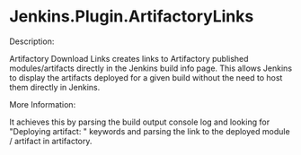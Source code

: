 Jenkins.Plugin.ArtifactoryLinks
===============================

Description: 

Artifactory Download Links creates links to Artifactory published modules/artifacts directly in the Jenkins build info page. This allows Jenkins to display the artifacts deployed for a given build without the need to host them directly in Jenkins. 

More Information:

It achieves this by parsing the build output console log and looking for "Deploying artifact: " keywords and parsing the link to the deployed module / artifact in artifactory.
